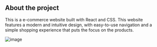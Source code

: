 <h2>About the project</h2>

<p>This is a e-commerce website built with React and CSS. This
website features a modern and intuitive design, with easy-to-use navigation and a
simple shopping experience that puts the focus on the products.</p>

![image](https://github.com/Frisonjr/e-commerce-v1/assets/39142481/35e5fe24-a89a-44e7-a109-57d35b615e6d)
